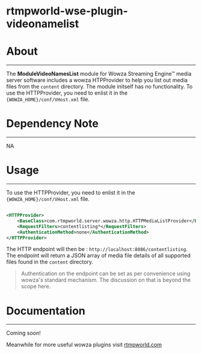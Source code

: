 # rtmpworld-wse-plugin-videonamelist

# About
---

The **ModuleVideoNamesList** module for Wowza Streaming Engine™ media server software includes a wowza HTPProvider to help you list out media files from the `content` directory. The module initself has no functionality. To use the HTTPProvider, you need to enlist it in the `{WOWZA_HOME}/conf/VHost.xml` file. 


# Dependency Note
---

NA


# Usage
---

To use the HTTPProvider, you need to enlist it in the `{WOWZA_HOME}/conf/VHost.xml` file. 

```xml

<HTTPProvider>
    <BaseClass>com.rtmpworld.server.wowza.http.HTTPMediaListProvider</BaseClass>
    <RequestFilters>contentlisting*</RequestFilters>
    <AuthenticationMethod>none</AuthenticationMethod>
</HTTPProvider>

```

The HTTP endpoint will then be : `http://localhost:8086/contentlisting`. The endpoint will return a JSON array of media file details of all supported files found in the `content` directory.

> Authentication on the endpoint can be set as per convenience using wowza's standard mechanism. The discussion on that is beyond the scope here.


# Documentation
---

Coming soon!

Meanwhile for more useful wowza plugins visit [rtmpworld.com](https://rtmpworld.com)

